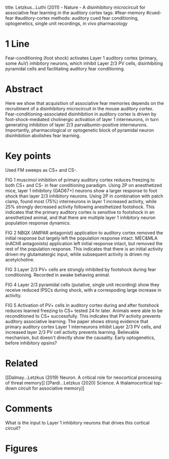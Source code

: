 title: Letzkus...Luthi (2011) - Nature - A disinhibitory microcircuit for associative fear learning in the auditory cortex
tags: #fear-memory #cued-fear #auditory-cortex 
methods: auditory cued fear conditioning, optogenetics, single unit recordings, in vivo pharmacology

# 1 Line
Fear-conditioning (foot shock) activates Layer 1 auditory cortex (primary, some AuV) inhibitory neurons, which inhibit Layer 2/3 PV cells, disinhibiting pyramidal cells and facilitating auditory fear conditioning.

# Abstract
Here we show that acquisition of associative fear memories depends on the recruitment of a disinhibitory microcircuit in the mouse auditory cortex. Fear-conditioning-associated disinhibition in auditory cortex is driven by foot-shock-mediated cholinergic activation of layer 1 interneurons, in turn generating inhibition of layer 2/3 parvalbumin-positive interneurons. Importantly, pharmacological or optogenetic block of pyramidal neuron disinhibition abolishes fear learning.

# Key points
Used FM sweeps as CS+ and CS-.

FIG 1 muscimol inhibition of primary auditory cortex reduces freezing to both CS+ and CS- in fear conditioning paradigm. Using 2P on anesthetized mice, layer 1 inhibitory (GAD67+) neurons show a larger response to foot shock than layer 2/3 inhibitory neurons. Using 2P in combination with patch clamp, found most (75%) interneurons in layer 1 increased activity, while 25% strongly decreased activity following anesthetized footshock. This indicates that the primary auditory cortex is sensitive to footshock in an anesthetized animal, and that there are multiple layer 1 inhibitory neuron population response dynamics. 

FIG 2 NBQX (AMPAR antagonist) application to auditory cortex removed the initial response but largely left the population response intact. MEC&MLA (nAChR antagonists) application left initial response intact, but removed the rest of the population response. This indicates that there is an initial activity driven my glutamatergic input, while subsequent activity is driven my acetylcholine. 

FIG 3 Layer 2/3 PV+ cells are strongly inhibited by footshock during fear conditioning. Recorded in awake behaving animal. 

FIG 4 Layer 2/3 pyramidal cells (putative, single unit recording) show they receive reduced IPSCs during shock, with a correspoding large increase in activity.

FIG 5 Activation of PV+ cells in auditory cortex during and after footshock reduces learned freezing to CS+ tested 24 hr later. Animals were able to be reconditioned to CS+ successfully. This indicates that PV activity prevents auditory associative learning. The paper shows strong evidence that primary auditory cortex Layer 1 interneurons inhibit Layer 2/3 PV cells, and increased layer 2/3 PV cell activity prevents learning. Believable mechanism, but doesn't directly show the causality. Early optogenetics, before inhibitory opsins?

# Related
[[Dalmay...Letzkus (2019) Neuron. A critical role for neocortical processing of threat memory]]
[[Pardi...Letzkus (2020) Science. A thalamocortical top-down circuit for associative memory]]

# Comments
What is the input to Layer 1 inhibitory neurons that drives this cortical circuit?

# Figures